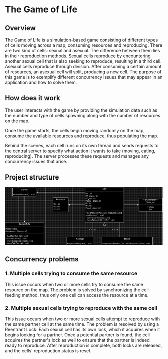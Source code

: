 # The Game of Life

## Overview
The Game of Life is a simulation-based game consisting of different types of cells moving across a map, consuming resources and reproducing. There are two kind of cells: sexual and asexual. The difference between them lies in their reproduction methods. Sexual cells reproduce by encountering another sexual cell that is also seeking to reproduce, resulting in a third cell. Asexual cells reproduce through division. After consuming a certain amount of resources, an asexual cell will split, producing a new cell. The purpose of this game is to exemplify different concurrency issues that may appear in an application and how to solve them.

## How does it work

The user interacts with the game by providing the simulation data such as the number and type of cells spawning along with the number of resources on the map.

Once the game starts, the cells begin moving randomly on the map, consume the available resources and reproduce, thus populating the map.

Behind the scenes, each cell runs on its own thread and sends requests to the central server to specify what action it wants to take (moving, eating, reproducing). The server processes these requests and manages any concurrency issues that arise.

## Project structure

![Class Diagram](docs/diagram.png)

## Concurrency problems

### 1. Multiple cells trying to consume the same resource

This issue occurs when two or more cells try to consume the same resource on the map. The problem is solved by synchronizing the cell feeding method, thus only one cell can access the resource at a time.

### 2. Multiple sexual cells trying to reproduce with the same cell

This issue occurs when two or more sexual cells attempt to reproduce with the same partner cell at the same time. The problem is resolved by using a Reentrant Lock. Each sexual cell has its own lock, which it acquires when it begins looking for a partner. Once a potential partner is found, the cell acquires the partner's lock as well to ensure that the partner is indeed ready to reproduce. After reproduction is complete, both locks are released, and the cells' reproduction status is reset.
